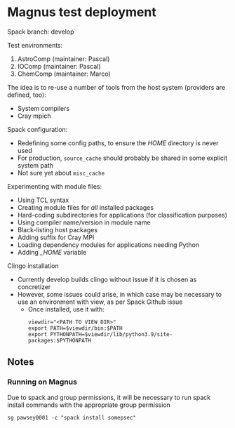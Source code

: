 # Magnus test deployment

Spack branch: develop

Test environments:
1. AstroComp (maintainer: Pascal)
2. IOComp (maintainer: Pascal)
3. ChemComp (maintainer: Marco)

The idea is to re-use a number of tools from the host system (providers are defined, too):
* System compilers
* Cray mpich

Spack configuration:
* Redefining some config paths, to ensure the *HOME* directory is never used 
* For production, `source_cache` should probably be shared in some explicit system path
* Not sure yet about `misc_cache`

Experimenting with module files:
* Using TCL syntax
* Creating module files for *all* installed packages
* Hard-coding subdirectories for applications (for classification purposes)
* Using compiler name/version in module name
* Black-listing host packages
* Adding suffix for Cray MPI 
* Loading dependency modules for applications needing Python
* Adding *_HOME* variable

Clingo installation
* Currently develop builds clingo without issue if it is chosen as concretizer
* However, some issues could arise, in which case may be necessary to use an environment with view, as per Spack Github issue
  * Once installed, use it with:
    ```
    viewdir="<PATH TO VIEW DIR>"
    export PATH=$viewdir/bin:$PATH
    export PYTHONPATH=$viewdir/lib/python3.9/site-packages:$PYTHONPATH
    ```

## Notes 



### Running on Magnus 

Due to spack and group permissions, it will be necessary to run spack install commands with the 
appropriate group permission 
```
sg pawsey0001 -c "spack install somepsec" 
```

